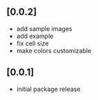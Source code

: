 ## [0.0.2]

* add sample images
* add example
* fix cell size
* make colors customizable

## [0.0.1]

* initial package release
